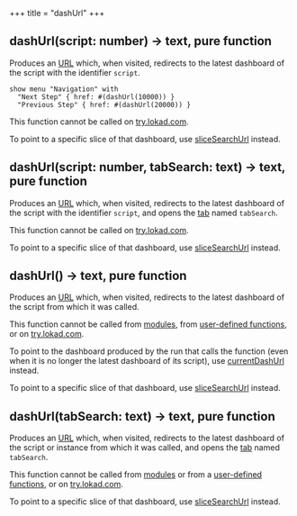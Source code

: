 +++
title = "dashUrl"
+++

## dashUrl(script: number) -> text, pure function

Produces an [URL](../../stu/url/) which, when visited, redirects to the latest dashboard of the script with the identifier `script`.

```envision
show menu "Navigation" with 
  "Next Step" { href: #(dashUrl(10000)) }
  "Previous Step" { href: #(dashUrl(20000)) }
```

This function cannot be called on [try.lokad.com](https://try.lokad.com/).

To point to a specific slice of that dashboard, use [sliceSearchUrl](../../stu/slicesearchurl/) instead.

## dashUrl(script: number, tabSearch: text) -> text, pure function

Produces an [URL](../../stu/url/) which, when visited, redirects to the latest dashboard of the script with the identifier `script`, and opens the [tab](../../stu/tabs/) named `tabSearch`.

This function cannot be called on [try.lokad.com](https://try.lokad.com/).

To point to a specific slice of that dashboard, use [sliceSearchUrl](../../stu/slicesearchurl/) instead.

## dashUrl() -> text, pure function

Produces an [URL](../../stu/url/) which, when visited, redirects to the latest dashboard of the script from which it was called.

This function cannot be called from [modules](/language/modules/), from [user-defined functions](/language/functions/), or on [try.lokad.com](https://try.lokad.com/).

To point to the dashboard produced by the run that calls the function (even when it is no longer the latest dashboard of its script), use [currentDashUrl](../../abc/currentdashurl/) instead.

To point to a specific slice of that dashboard, use [sliceSearchUrl](../../stu/slicesearchurl/) instead.

## dashUrl(tabSearch: text) -> text, pure function

Produces an [URL](../../stu/url/) which, when visited, redirects to the latest dashboard of the script or instance from which it was called, and opens the [tab](../../stu/tabs/) named `tabSearch`.

This function cannot be called from [modules](/language/modules/) or from a [user-defined functions](/language/functions/), or on [try.lokad.com](https://try.lokad.com/).

To point to a specific slice of that dashboard, use [sliceSearchUrl](../../stu/slicesearchurl/) instead.
